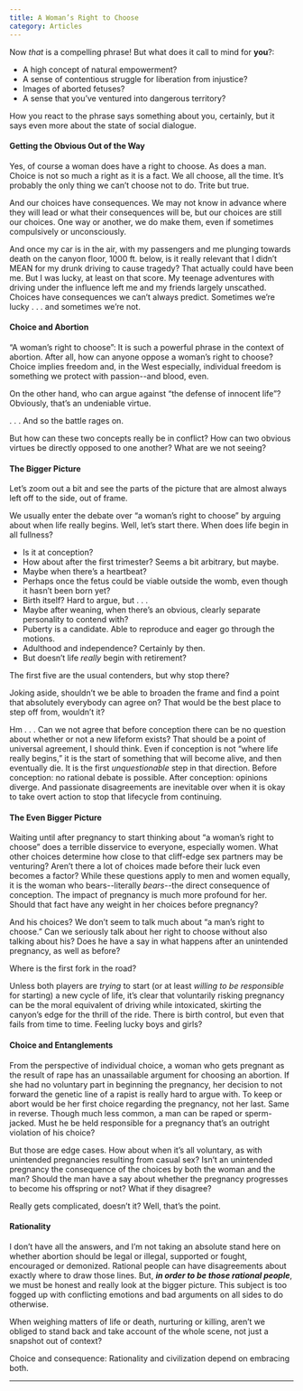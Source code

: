 ```yaml
---
title: A Woman’s Right to Choose
category: Articles
---
```


Now *that* is a compelling phrase! But what does it call to mind for **you**?:

- A high concept of natural empowerment?
-  A sense of contentious struggle for liberation from injustice?
-   Images of aborted fetuses?
-    A sense that you’ve ventured into dangerous territory?

How you react to the phrase says something about you, certainly, but it says even more about the state of social dialogue.

#### Getting the Obvious Out of the Way

Yes, of course a woman does have a right to choose. As does a man. Choice is not so much a right as it is a fact. We all choose, all the time. It’s probably the only thing we can’t choose not to do. Trite but true.

And our choices have consequences. We may not know in advance where they will lead or what their consequences will be, but our choices are still our choices. One way or another, we do make them, even if sometimes compulsively or unconsciously.

And once my car is in the air, with my passengers and me plunging towards death on the canyon floor, 1000 ft. below, is it really relevant that I didn’t MEAN for my drunk driving to cause tragedy? That actually could have been me. But I was lucky, at least on that score. My teenage adventures with driving under the influence left me and my friends largely unscathed. Choices have consequences we can’t always predict. Sometimes we’re lucky . . . and sometimes we’re not.

#### Choice and Abortion

“A woman’s right to choose”: It is such a powerful phrase in the context of abortion. After all, how can anyone oppose a woman’s right to choose? Choice implies freedom and, in the West especially, individual freedom is something we protect with passion--and blood, even.

On the other hand, who can argue against “the defense of innocent life”? Obviously, that’s an undeniable virtue.

. . . And so the battle rages on.

But how can these two concepts really be in conflict? How can two obvious virtues be directly opposed to one another? What are we not seeing?

#### The Bigger Picture

Let’s zoom out a bit and see the parts of the picture that are almost always left off to the side, out of frame.

We usually enter the debate over “a woman’s right to choose” by arguing about when life really begins. Well, let’s start there. When does life begin in all fullness?

- Is it at conception?
-  How about after the first trimester? Seems a bit arbitrary, but maybe.
-   Maybe when there’s a heartbeat?
-    Perhaps once the fetus could be viable outside the womb, even though it hasn’t been born yet?
-    Birth itself? Hard to argue, but . . .
-    Maybe after weaning, when there’s an obvious, clearly separate personality to contend with?
-    Puberty is a candidate. Able to reproduce and eager go through the motions.
-    Adulthood and independence? Certainly by then.
-    But doesn’t life *really* begin with retirement?

The first five are the usual contenders, but why stop there?

Joking aside, shouldn’t we be able to broaden the frame and find a point that absolutely everybody can agree on? That would be the best place to step off from, wouldn’t it?

Hm . . .  Can we not agree that before conception there can be no question about whether or not a new lifeform exists? That should be a point of universal agreement, I should think. Even if conception is not “where life really begins,” it is the start of something that will become alive, and then eventually die. It is the first *unquestionable* step in that direction. Before conception: no rational debate is possible. After conception: opinions diverge. And passionate disagreements are inevitable over when it is okay to take overt action to stop that lifecycle from continuing.

#### The Even Bigger Picture

Waiting until after pregnancy to start thinking about “a woman’s right to choose” does a terrible disservice to everyone, especially women. What other choices determine how close to that cliff-edge sex partners may be venturing? Aren’t there a lot of choices made before their luck even becomes a factor? While these questions apply to men and women equally, it is the woman who bears--literally *bears*--the direct consequence of conception. The impact of pregnancy is much more profound for her. Should that fact have any weight in her choices before pregnancy?

And his choices? We don’t seem to talk much about “a man’s right to choose.” Can we seriously talk about her right to choose without also talking about his? Does he have a say in what happens after an unintended pregnancy, as well as before?

Where is the first fork in the road?

Unless both players are *trying* to start (or at least *willing to be responsible* for starting) a new cycle of life, it’s clear that voluntarily risking pregnancy can be the moral equivalent of driving while intoxicated, skirting the canyon’s edge for the thrill of the ride. There is birth control, but even that fails from time to time. Feeling lucky boys and girls?

#### Choice and Entanglements

From the perspective of individual choice, a woman who gets pregnant as the result of rape has an unassailable argument for choosing an abortion. If she had no voluntary part in beginning the pregnancy, her decision to not forward the genetic line of a rapist is really hard to argue with. To keep or abort would be her first choice regarding the pregnancy, not her last. Same in reverse. Though much less common, a man can be raped or sperm-jacked. Must he be held responsible for a pregnancy that’s an outright violation of his choice?  

But those are edge cases. How about when it’s all voluntary, as with unintended pregnancies resulting from casual sex? Isn’t an unintended pregnancy the consequence of the choices by both the woman and the man? Should the man have a say about whether the pregnancy progresses to become his offspring or not? What if they disagree?

Really gets complicated, doesn’t it? Well, that’s the point.

#### Rationality

I don’t have all the answers, and I’m not taking an absolute stand here on whether abortion should be legal or illegal, supported or fought, encouraged or demonized. Rational people can have disagreements about exactly where to draw those lines. But, ***in order to be those rational people***, we must be honest and really look at the bigger picture. This subject is too fogged up with conflicting emotions and bad arguments on all sides to do otherwise.

When weighing matters of life or death, nurturing or killing, aren’t we obliged to stand back and take account of the whole scene, not just a snapshot out of context?

Choice and consequence: Rationality and civilization depend on embracing both.

___________
